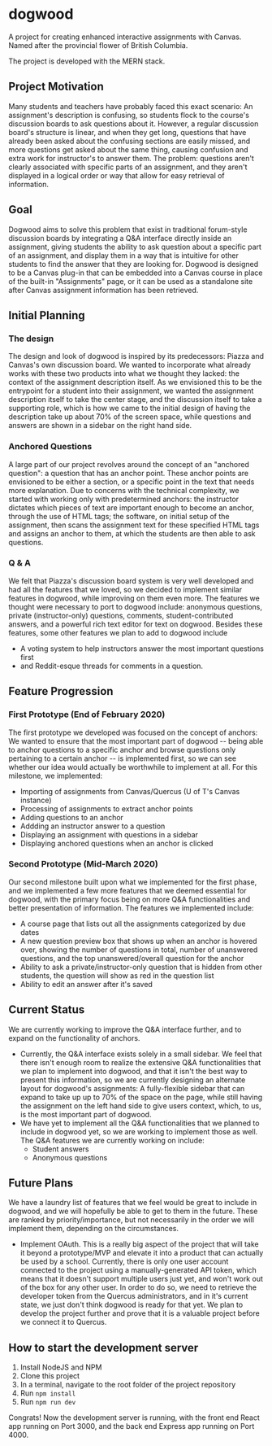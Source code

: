 # dogwood
A project for creating enhanced interactive assignments with Canvas. Named after the provincial flower of British Columbia.

The project is developed with the MERN stack. 

## Project Motivation

Many students and teachers have probably faced this exact scenario: An assignment's description is confusing, so students flock to the course's discussion boards to ask questions about it. However, a regular discussion board's structure is linear, and when they get long, questions that have already been asked about the confusing sections are easily missed, and more questions get asked about the same thing, causing confusion and extra work for instructor's to answer them. The problem: questions aren't clearly associated with specific parts of an assignment, and they aren't displayed in a logical order or way that allow for easy retrieval of information. 

## Goal

Dogwood aims to solve this problem that exist in traditional forum-style discussion boards by integrating a Q&A interface directly inside an assignment, giving students the ability to ask question about a specific part of an assignment, and display them in a way that is intuitive for other students to find the answer that they are looking for. Dogwood is designed to be a Canvas plug-in that can be embedded into a Canvas course in place of the built-in "Assignments" page, or it can be used as a standalone site after Canvas assignment information has been retrieved. 

## Initial Planning

### The design

The design and look of dogwood is inspired by its predecessors: Piazza and Canvas's own discussion board. We wanted to incorporate what already works with these two products into what we thought they lacked: the context of the assignment description itself. As we envisioned this to be the entrypoint for a student into their assignment, we wanted the assignment description itself to take the center stage, and the discussion itself to take a supporting role, which is how we came to the initial design of having the description take up about 70% of the screen space, while questions and answers are shown in a sidebar on the right hand side. 

### Anchored Questions

A large part of our project revolves around the concept of an "anchored question": a question that has an anchor point. These anchor points are envisioned to be either a section, or a specific point in the text that needs more explanation. Due to concerns with the technical complexity, we started with working only with predetermined anchors: the instructor dictates which pieces of text are important enough to become an anchor, through the use of HTML tags; the software, on initial setup of the assignment, then scans the assignment text for these specified HTML tags and assigns an anchor to them, at which the students are then able to ask questions. 

### Q & A

We felt that Piazza's discussion board system is very well developed and had all the features that we loved, so we decided to implement similar features in dogwood, while improving on them even more. The features we thought were necessary to port to dogwood include: anonymous questions, private (instructor-only) questions, comments, student-contributed answers, and a powerful rich text editor for text on dogwood. Besides these features, some other features we plan to add to dogwood include

* A voting system to help instructors answer the most important questions first
* and Reddit-esque threads for comments in a question.


## Feature Progression

### First Prototype (End of February 2020)

The first prototype we developed was focused on the concept of anchors: We wanted to ensure that the most important part of dogwood -- being able to anchor questions to a specific anchor and browse questions only pertaining to a certain anchor -- is implemented first, so we can see whether our idea would actually be worthwhile to implement at all. For this milestone, we implemented:

* Importing of assignments from Canvas/Quercus (U of T's Canvas instance)
* Processing of assignments to extract anchor points
* Adding questions to an anchor
* Addding an instructor answer to a question
* Displaying an assignment with questions in a sidebar
* Displaying anchored questions when an anchor is clicked

### Second Prototype (Mid-March 2020)

Our second milestone built upon what we implemented for the first phase, and we implemented a few more features that we deemed essential for dogwood, with the primary focus being on more Q&A functionalities and better presentation of information. The features we implemented include:

* A course page that lists out all the assignments categorized by due dates
* A new question preview box that shows up when an anchor is hovered over, showing the number of questions in total, number of unanswered questions, and the top unanswered/overall question for the anchor
* Ability to ask a private/instructor-only question that is hidden from other students, the question will show as red in the question list
* Ability to edit an answer after it's saved

## Current Status

We are currently working to improve the Q&A interface further, and to expand on the functionality of anchors. 

* Currently, the Q&A interface exists solely in a small sidebar. We feel that there isn't enough room to realize the extensive Q&A functionalities that we plan to implement into dogwood, and that it isn't the best way to present this information, so we are currently designing an alternate layout for dogwood's assignments: A fully-flexible sidebar that can expand to take up up to 70% of the space on the page, while still having the assignment on the left hand side to give users context, which, to us, is the most important part of dogwood. 
* We have yet to implement all the Q&A functionalities that we planned to include in dogwood yet, so we are working to implement those as well. The Q&A features we are currently working on include:
  - Student answers
  - Anonymous questions

## Future Plans

We have a laundry list of features that we feel would be great to include in dogwood, and we will hopefully be able to get to them in the future. These are ranked by priority/importance, but not necessarily in the order we will implement them, depending on the circumstances.

* Implement OAuth. This is a really big aspect of the project that will take it beyond a prototype/MVP and elevate it into a product that can actually be used by a school. Currently, there is only one user account connected to the project using a manually-generated API token, which means that it doesn't support multiple users just yet, and won't work out of the box for any other user. In order to do so, we need to retrieve the developer token from the Quercus administrators, and in it's current state, we just don't think dogwood is ready for that yet. We plan to develop the project further and prove that it is a valuable project before we connect it to Quercus. 

## How to start the development server

1. Install NodeJS and NPM
2. Clone this project
3. In a terminal, navigate to the root folder of the project repository
4. Run `npm install`
5. Run `npm run dev`

Congrats! Now the development server is running, with the front end React app running on Port 3000, and the back end Express app running on Port 4000.
